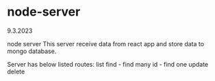 # node-server

9.3.2023

node server
This server receive data from react app
and store data to mongo database.

Server has below listed routes:
list
find - find many
id - find one
update
delete